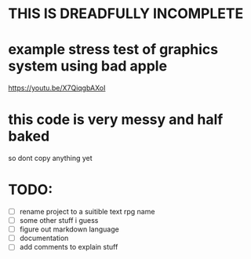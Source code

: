 # THIS IS DREADFULLY INCOMPLETE

# example stress test of graphics system using bad apple
https://youtu.be/X7QiqgbAXoI

# this code is very messy and half baked
so dont copy anything yet

# TODO:
- [ ] rename project to a suitible text rpg name
- [ ] some other stuff i guess
- [ ] figure out markdown language
- [ ] documentation
- [ ] add comments to explain stuff
